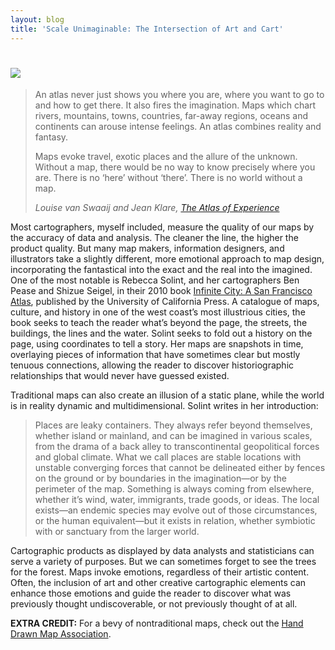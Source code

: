 ```yaml
---
layout: blog
title: 'Scale Unimaginable: The Intersection of Art and Cart'
---
```


<h1><img src="https://lyzidiamond.files.wordpress.com/2011/11/monarchs.jpeg"></h1>

<blockquote>
  <p>An atlas never just shows you where you are, where you want to go to and how to get there. It also fires the imagination. Maps which chart rivers, mountains, towns, countries, far-away regions, oceans and continents can arouse intense feelings. An atlas combines reality and fantasy.</p>
  <p>Maps evoke travel, exotic places and the allure of the unknown. Without a map, there would be no way to know precisely where you are. There is no ‘here’ without ‘there’. There is no world without a map.</p>
  <cite>Louise van Swaaij and Jean Klare, <a href="https://www.amazon.com/Atlas-Experience-Louise-van-Swaaji/dp/1582341001">The Atlas of Experience</a></cite>
</blockquote>

Most cartographers, myself included, measure the quality of our maps by the accuracy of data and analysis. The cleaner the line, the higher the product quality. But many map makers, information designers, and illustrators take a slightly different, more emotional approach to map design, incorporating the fantastical into the exact and the real into the imagined. One of the most notable is Rebecca Solint, and her cartographers Ben Pease and Shizue Seigel, in their 2010 book <a href="https://www.ucpress.edu/book.php?isbn=9780520262508">Infinite City: A San Francisco Atlas</a>, published by the University of California Press. A catalogue of maps, culture, and history in one of the west coast’s most illustrious cities, the book seeks to teach the reader what’s beyond the page, the streets, the buildings, the lines and the water. Solint seeks to fold out a history on the page, using coordinates to tell a story. Her maps are snapshots in time, overlaying pieces of information that have sometimes clear but mostly tenuous connections, allowing the reader to discover historiographic relationships that would never have guessed existed.

Traditional maps can also create an illusion of a static plane, while the world is in reality dynamic and multidimensional. Solint writes in her introduction:

<blockquote><p>Places are leaky containers. They always refer beyond themselves, whether island or mainland, and can be imagined in various scales, from the drama of a back alley to transcontinental geopolitical forces and global climate. What we call places are stable locations with unstable converging forces that cannot be delineated either by fences on the ground or by boundaries in the imagination—or by the perimeter of the map. Something is always coming from elsewhere, whether it’s wind, water, immigrants, trade goods, or ideas. The local exists—an endemic species may evolve out of those circumstances, or the human equivalent—but it exists in relation, whether symbiotic with or sanctuary from the larger world.</p></blockquote>

Cartographic products as displayed by data analysts and statisticians can serve a variety of purposes. But we can sometimes forget to see the trees for the forest. Maps invoke emotions, regardless of their artistic content. Often, the inclusion of art and other creative cartographic elements can enhance those emotions and guide the reader to discover what was previously thought undiscoverable, or not previously thought of at all.

**EXTRA CREDIT:** For a bevy of nontraditional maps, check out the <a href="https://www.handmaps.org/">Hand Drawn Map Association</a>.
